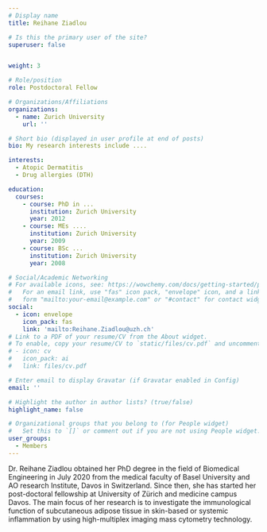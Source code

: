 ```yaml
---
# Display name
title: Reihane Ziadlou

# Is this the primary user of the site?
superuser: false


weight: 3

# Role/position
role: Postdoctoral Fellow

# Organizations/Affiliations
organizations:
  - name: Zurich University
    url: ''

# Short bio (displayed in user profile at end of posts)
bio: My research interests include ....

interests:
  - Atopic Dermatitis
  - Drug allergies (DTH)

education:
  courses:
    - course: PhD in ...
      institution: Zurich University
      year: 2012
    - course: MEs ....
      institution: Zurich University
      year: 2009
    - course: BSc ...
      institution: Zurich University
      year: 2008

# Social/Academic Networking
# For available icons, see: https://wowchemy.com/docs/getting-started/page-builder/#icons
#   For an email link, use "fas" icon pack, "envelope" icon, and a link in the
#   form "mailto:your-email@example.com" or "#contact" for contact widget.
social:
  - icon: envelope
    icon_pack: fas
    link: 'mailto:Reihane.Ziadlou@uzh.ch'
# Link to a PDF of your resume/CV from the About widget.
# To enable, copy your resume/CV to `static/files/cv.pdf` and uncomment the lines below.
# - icon: cv
#   icon_pack: ai
#   link: files/cv.pdf

# Enter email to display Gravatar (if Gravatar enabled in Config)
email: ''

# Highlight the author in author lists? (true/false)
highlight_name: false

# Organizational groups that you belong to (for People widget)
#   Set this to `[]` or comment out if you are not using People widget.
user_groups:
  - Members
---
```


Dr. Reihane Ziadlou obtained her PhD degree in the field of Biomedical Engineering in July 2020 from the medical faculty of Basel University and AO research Institute, Davos in Switzerland. Since then, she has started her post-doctoral fellowship at University of Zürich and medicine campus Davos. The main focus of her research is to investigate the immunological function of subcutaneous adipose tissue in skin-based or systemic inflammation by using high-multiplex imaging mass cytometry technology.
